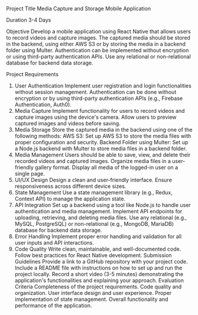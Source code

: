 Project Title
Media Capture and Storage Mobile Application

Duration
3-4 Days

Objective
Develop a mobile application using React Native that allows users to record videos and capture images. The captured media should be stored in the backend, using either AWS S3 or by storing the media in a backend folder using Multer. Authentication can be implemented without encryption or using third-party authentication APIs. Use any relational or non-relational database for backend data storage.

Project Requirements
1. User Authentication
Implement user registration and login functionalities without session management.
Authentication can be done without encryption or by using third-party authentication APIs (e.g., Firebase Authentication, Auth0).
2. Media Capture
Implement functionality for users to record videos and capture images using the device's camera.
Allow users to preview captured images and videos before saving.
3. Media Storage
Store the captured media in the backend using one of the following methods:
AWS S3: Set up AWS S3 to store the media files with proper configuration and security.
Backend Folder using Multer: Set up a Node.js backend with Multer to store media files in a backend folder.
4. Media Management
Users should be able to save, view, and delete their recorded videos and captured images.
Organize media files in a user-friendly gallery format.
Display all media of the logged-in user on a single page.
5. UI/UX Design
Design a clean and user-friendly interface.
Ensure responsiveness across different device sizes.
6. State Management
Use a state management library (e.g., Redux, Context API) to manage the application state.
7. API Integration
Set up a backend using a tool like Node.js to handle user authentication and media management.
Implement API endpoints for uploading, retrieving, and deleting media files.
Use any relational (e.g., MySQL, PostgreSQL) or non-relational (e.g., MongoDB, MariaDB) database for backend data storage.
8. Error Handling
Implement proper error handling and validation for all user inputs and API interactions.
9. Code Quality
Write clean, maintainable, and well-documented code.
Follow best practices for React Native development.
Submission Guidelines
Provide a link to a GitHub repository with your project code.
Include a README file with instructions on how to set up and run the project locally.
Record a short video (3-5 minutes) demonstrating the application's functionalities and explaining your approach.
Evaluation Criteria
Completeness of the project requirements.
Code quality and organization.
User interface design and user experience.
Proper implementation of state management.
Overall functionality and performance of the application.
